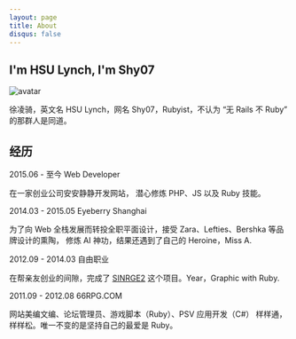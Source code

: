 ```yaml
---
layout: page
title: About
disqus: false
---
```


## I'm HSU Lynch, I'm Shy07

![avatar](https://s.gravatar.com/avatar/2c10bae9c5a107139f3f8085a37da265?s=120)

徐凌骑，英文名 HSU Lynch，网名 Shy07，Rubyist，不认为 “无 Rails 不 Ruby” 的那群人是同道。

## 经历

2015.06 - 至今 Web Developer

在一家创业公司安安静静开发网站， 潜心修炼 PHP、JS 以及 Ruby 技能。

2014.03 - 2015.05 Eyeberry Shanghai

为了向 Web 全栈发展而转投全职平面设计，接受 Zara、Lefties、Bershka 等品牌设计的熏陶，
修炼 AI 神功，结果还遇到了自己的 Heroine，Miss A.

2012.09 - 2014.03 自由职业

在帮亲友创业的间隙，完成了 [SINRGE2][] 这个项目。Year，Graphic with Ruby.

2011.09 - 2012.08 66RPG.COM

网站美编文编、论坛管理员、游戏脚本（Ruby）、PSV 应用开发（C#）
样样通，样样松。唯一不变的是坚持自己的最爱是 Ruby。


[SINRGE2]:   https://github.com/Shy07/SINRGE2  "SINRGE2"